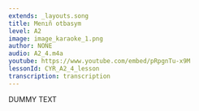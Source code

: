 ```yaml
---
extends: _layouts.song
title: Menıñ otbasym
level: A2
image: image_karaoke_1.png
author: NONE
audio: A2_4.m4a
youtube: https://www.youtube.com/embed/pRpgnTu-x9M
lessonId: CYR_A2_4_lesson
transcription: transcription 
---
```

DUMMY TEXT